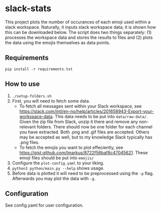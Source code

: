 # slack-stats
This project plots the number of occurances of each emoji used within a slack workspace. Naturally, it inputs slack workspace data; it is shown how this can be downloaded below. The script does two things separately: (1) processes the workspace data and stores the results to files and (2) plots the data using the emojis themselves as data points.

## Requirements
`pip install -r requirements.txt`

## How to use
1. `./setup-folders.sh`
2. First, you will need to fetch some data.
   * To fetch all messages sent within your Slack workspace, see https://slack.com/intl/en-no/help/articles/201658943-Export-your-workspace-data. This data needs to be put into `data/raw-data/`. Given the zip file from Slack, unzip it there and remove any non-relevant folders. There should now be one folder for each channel you have extracted. Both .png and .gif files are accepted. Others may be accepted as well, but to my knowledge Slack typically has .png files.
   * To fetch the emojis you want to plot effeciently, see https://gist.github.com/lmarkus/8722f56baf8c47045621. These emoji files should be put into `emojis/`
3. Configure the `plot-config.yaml` to your liking.
4. `python3 python/main.py --help` shows usage.
5. Before data is plotted it will need to be preprocessed using the `-p` flag. Afterwards you may plot the data with `-g`.

## Configuration
See config.yaml for user configuration.
